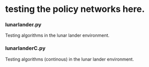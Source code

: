 # testing the policy networks here.

### lunarlander.py
Testing algorithms in the lunar lander environment.


### lunarlanderC.py
Testing algorithms (continous) in the lunar lander environment.


